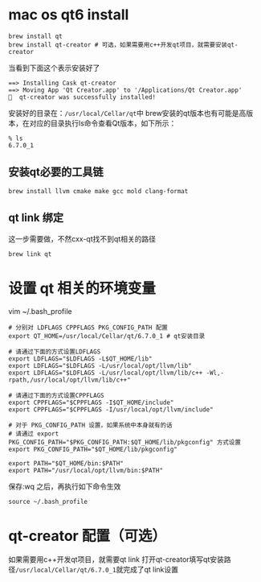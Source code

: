 # mac os qt6 install

```shell
brew install qt
brew install qt-creator # 可选，如果需要用c++开发qt项目，就需要安装qt-creator
```

当看到下面这个表示安装好了

```
==> Installing Cask qt-creator
==> Moving App 'Qt Creator.app' to '/Applications/Qt Creator.app'
🍺  qt-creator was successfully installed!
```

安装好的目录在：`/usr/local/Cellar/qt`中
brew安装的qt版本也有可能是高版本，在对应的目录执行ls命令查看Qt版本，如下所示：

```shell
% ls
6.7.0_1
```

## 安装qt必要的工具链

```shell
brew install llvm cmake make gcc mold clang-format
```

## qt link 绑定

这一步需要做，不然cxx-qt找不到qt相关的路径

```shell
brew link qt
```

# 设置 qt 相关的环境变量

vim ~/.bash_profile

```shell
# 分别对 LDFLAGS CPPFLAGS PKG_CONFIG_PATH 配置
export QT_HOME=/usr/local/Cellar/qt/6.7.0_1 # qt安装目录

# 请通过下面的方式设置LDFLAGS
export LDFLAGS="$LDFLAGS -L$QT_HOME/lib"
export LDFLAGS="$LDFLAGS -L/usr/local/opt/llvm/lib"
export LDFLAGS="$LDFLAGS -L/usr/local/opt/llvm/lib/c++ -Wl,-rpath,/usr/local/opt/llvm/lib/c++"

# 请通过下面的方式设置CPPFLAGS
export CPPFLAGS="$CPPFLAGS -I$QT_HOME/include"
export CPPFLAGS="$CPPFLAGS -I/usr/local/opt/llvm/include"

# 对于 PKG_CONFIG_PATH 设置，如果系统中本身就有的话
# 请通过 export PKG_CONFIG_PATH="$PKG_CONFIG_PATH:$QT_HOME/lib/pkgconfig" 方式设置
export PKG_CONFIG_PATH="$QT_HOME/lib/pkgconfig"

export PATH="$QT_HOME/bin:$PATH"
export PATH="/usr/local/opt/llvm/bin:$PATH"
```

保存:wq 之后，再执行如下命令生效

```shell
source ~/.bash_profile
```

# qt-creator 配置（可选）

如果需要用c++开发qt项目，就需要qt link
打开qt-creator填写qt安装路径`/usr/local/Cellar/qt/6.7.0_1`就完成了qt link设置
